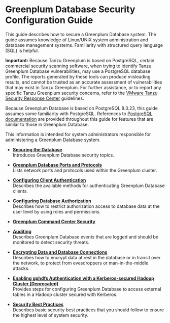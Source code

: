# Greenplum Database Security Configuration Guide 

This guide describes how to secure a Greenplum Database system. The guide assumes knowledge of Linux/UNIX system administration and database management systems. Familiarity with structured query language \(SQL\) is helpful.

**Important:** Because Tanzu Greenplum is based on PostgreSQL, certain commercial security scanning software, when trying to identify Tanzu Greenplum Database vulnerabilities, may use a PostgreSQL database profile. The reports generated by these tools can produce misleading results, and cannot be trusted as an accurate assessment of vulnerabilities that may exist in Tanzu Greenplum. For further assistance, or to report any specific Tanzu Greenplum security concerns, refer to the [VMware Tanzu Security Response Center](https://tanzu.vmware.com/security) guidelines.

Because Greenplum Database is based on PostgreSQL 8.3.23, this guide assumes some familiarity with PostgreSQL. References to [PostgreSQL documentation](https://www.postgresql.org/docs/8.3/static/index.html) are provided throughout this guide for features that are similar to those in Greenplum Database.

This information is intended for system administrators responsible for administering a Greenplum Database system.

-   **[Securing the Database](../topics/SecuringGPDB.html)**  
Introduces Greenplum Database security topics.
-   **[Greenplum Database Ports and Protocols](../topics/ports_and_protocols.html)**  
Lists network ports and protocols used within the Greenplum cluster.
-   **[Configuring Client Authentication](../topics/Authenticate.html)**  
Describes the available methods for authenticating Greenplum Database clients.
-   **[Configuring Database Authorization](../topics/Authorization.html)**  
Describes how to restrict authorization access to database data at the user level by using roles and permissions.
-   **[Greenplum Command Center Security](../topics/gpcc.html)**  

-   **[Auditing](../topics/Auditing.html)**  
Describes Greenplum Database events that are logged and should be monitored to detect security threats.
-   **[Encrypting Data and Database Connections](../topics/Encryption.html)**  
Describes how to encrypt data at rest in the database or in transit over the network, to protect from evesdroppers or man-in-the-middle attacks.
-   **[Enabling gphdfs Authentication with a Kerberos-secured Hadoop Cluster \(Deprecated\)](../topics/kerberos-hdfs.html)**  
Provides steps for configuring Greenplum Database to access external tables in a Hadoop cluster secured with Kerberos.
-   **[Security Best Practices](../topics/BestPractices.html)**  
Describes basic security best practices that you should follow to ensure the highest level of system security. 

